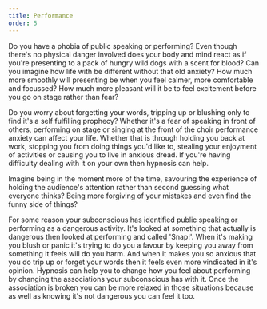 ```yaml
---
title: Performance
order: 5
---
```

Do you have a phobia of public speaking or performing? Even though there's no physical danger involved does your body and mind react as if you're presenting to a pack of hungry wild dogs with a scent for blood? Can you imagine how life with be different without that old anxiety? How much more smoothly will presenting be when you feel calmer, more comfortable and focussed? How much more pleasant will it be to feel excitement before you go on stage rather than fear? <!--more-->

Do you worry about forgetting your words, tripping up or blushing only to find it's a self fulfilling prophecy?  Whether it's a fear of speaking in front of others, performing on stage or singing at the front of the choir performance anxiety can affect your life. Whether that is through holding you back at work, stopping you from doing things you'd like to, stealing your enjoyment of activities or causing you to live in anxious dread. If you're having difficulty dealing with it on your own then hypnosis can help.

Imagine being in the moment more of the time, savouring the experience of holding the audience's attention rather than second guessing what everyone thinks? Being more forgiving of your mistakes and even find the funny side of things?

For some reason your subconscious has identified public speaking or performing as a dangerous activity. It's looked at something that actually is dangerous then looked at performing and called 'Snap!'. When it's making you blush or panic it's trying to do you a favour by keeping you away from something it feels will do you harm. And when it makes you so anxious that you do trip up or forget your words then it feels even more vindicated in it's opinion. Hypnosis can help you to change how you feel about performing by changing the associations your subconscious has with it. Once the association is broken you can be more relaxed in those situations because as well as knowing it's not dangerous you can feel it too.
